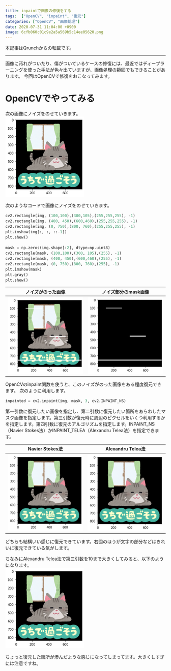 ```yaml
---
title: inpaintで画像の修復をする
tags:  ["OpenCV", "inpaint", "復元"]
categories: ["OpenCV", "画像処理"]
date: 2020-07-31 11:04:00 +0900
image: 6cfb060c01c9e2a5a569b5c14ee05620.png
---
```

本記事はQrunchからの転載です。
___

画像に汚れがついたり、傷がついているケースの修復には、最近ではディープラーニングを使った手法が色々出ていますが、画像処理の範囲でもできることがあります。
今回はOpenCVで修復をおこなってみます。

# OpenCVでやってみる

次の画像にノイズをのせていきます。  
![](6cfb060c01c9e2a5a569b5c14ee05620.png)

次のようなコードで画像にノイズをのせていきます。

```Python
cv2.rectangle(img, (100,100),(300,105),(255,255,255), -1)
cv2.rectangle(img, (400, 450),(600,460),(255,255,255), -1)
cv2.rectangle(img, (0, 750),(800, 760),(255,255,255), -1)
plt.imshow(img[:, :, ::-1])
plt.show()

mask = np.zeros(img.shape[:2], dtype=np.uint8)
cv2.rectangle(mask, (100,100),(300, 105),(255), -1)
cv2.rectangle(mask, (400, 450),(600,460),(255), -1)
cv2.rectangle(mask, (0, 750),(800, 760),(255), -1)
plt.imshow(mask)
plt.gray()
plt.show()
```


|ノイズがのった画像|ノイズ部分のmask画像|
|--|--|
|![](9b56f97f2e546e2112f37cb52fe29f70.png)|![](b5fb92837ffca156c74b247e0a00b76f.png)|

OpenCVのinpaint関数を使うと、このノイズがのった画像をある程度復元できます。
次のように利用します。

```Python
inpainted = cv2.inpaint(img, mask, 3, cv2.INPAINT_NS)
```

第一引数に復元したい画像を指定し、第二引数に復元したい箇所をあらわしたマスク画像を指定します。第三引数が復元時に周辺のピクセルをいくつ利用するかを指定します。第四引数に復元のアルゴリズムを指定します。INPAINT_NS（Navier Stokes法）かINPAINT_TELEA（Alexandru Telea法）を指定できます。

|Navier Stokes法|Alexandru Telea法|
|--|--|
|![](a575c7ee0289b3e759d2ad759aad4bb7.png)|![](8dfa48b36ca2cd45a71e1cae46d65918.png)|

どちらも結構いい感じに復元できています。右図のほうが文字の部分などはきれいに復元できている気がします。

ちなみにAlexandru Telea法で第三引数を10まで大きくしてみると、以下のようになります。  
![](c2c2a44c41b8f7e20682e1f9b8ddbe6f.png)

ちょっと復元した箇所が滲んだような感じになってしまってます。大きくしすぎには注意ですね。
